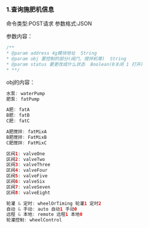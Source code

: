 ### 1.查询施肥机信息
命令类型:POST请求
参数格式:JSON

参数内容：
```kotlin 
/**  
* @param address 4g模块地址  String
* @param obj 要控制的部分(阀门、搅拌机等)  String
* @param status 要更改成什么状态  Boolean(0关闭 1 打开)
* **/
```

obj的内容：
```kotlin
水泵: waterPump
肥泵: fatPump

A肥: fatA
B肥: fatB
C肥: fatC

A肥搅拌: fatMixA
B肥搅拌: FatMixB
C肥搅拌: FatMixC

区阀1: valveOne
区阀2: valveTwo
区阀3: valveThree
区阀4: valveFour
区阀5: valveFive
区阀6: valveSix
区阀7: valveSeven
区阀8: valveEight

轮灌 & 定时: wheelOrTiming 轮灌1 定时2
自动 & 手动: auto 自动1 手动0
远程 & 本地: remote 远程1 本地0
轮灌控制: wheelControl

```